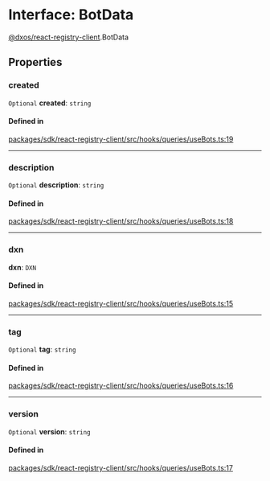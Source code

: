 # Interface: BotData

[@dxos/react-registry-client](../modules/dxos_react_registry_client.md).BotData

## Properties

### created

 `Optional` **created**: `string`

#### Defined in

[packages/sdk/react-registry-client/src/hooks/queries/useBots.ts:19](https://github.com/dxos/dxos/blob/main/packages/sdk/react-registry-client/src/hooks/queries/useBots.ts#L19)

___

### description

 `Optional` **description**: `string`

#### Defined in

[packages/sdk/react-registry-client/src/hooks/queries/useBots.ts:18](https://github.com/dxos/dxos/blob/main/packages/sdk/react-registry-client/src/hooks/queries/useBots.ts#L18)

___

### dxn

 **dxn**: `DXN`

#### Defined in

[packages/sdk/react-registry-client/src/hooks/queries/useBots.ts:15](https://github.com/dxos/dxos/blob/main/packages/sdk/react-registry-client/src/hooks/queries/useBots.ts#L15)

___

### tag

 `Optional` **tag**: `string`

#### Defined in

[packages/sdk/react-registry-client/src/hooks/queries/useBots.ts:16](https://github.com/dxos/dxos/blob/main/packages/sdk/react-registry-client/src/hooks/queries/useBots.ts#L16)

___

### version

 `Optional` **version**: `string`

#### Defined in

[packages/sdk/react-registry-client/src/hooks/queries/useBots.ts:17](https://github.com/dxos/dxos/blob/main/packages/sdk/react-registry-client/src/hooks/queries/useBots.ts#L17)
